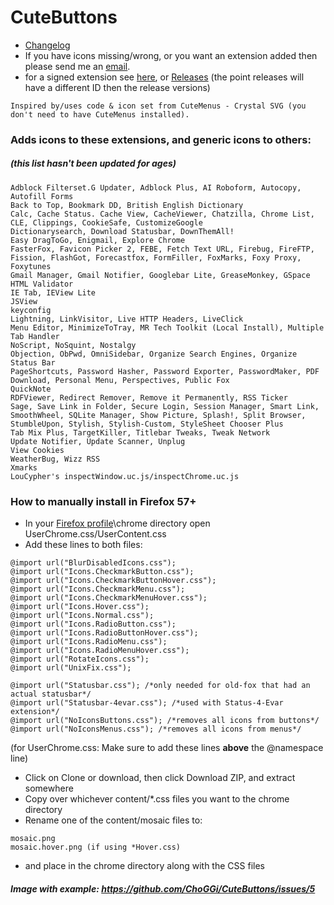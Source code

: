 # CuteButtons

* [Changelog](https://choggi.org/misc/CuteButtonsCrystalSVG/change.log)
* If you have icons missing/wrong, or you want an extension added then please send me an [email](mailto:CuteButtonsCrystalSVG@choggi.org).
* for a signed extension see [here](https://choggi.org/misc/CuteButtonsCrystalSVG/), or [Releases](https://github.com/ChoGGi/CuteButtons/releases) (the point releases will have a different ID then the release versions)

```
Inspired by/uses code & icon set from CuteMenus - Crystal SVG (you don't need to have CuteMenus installed).
```

### Adds icons to these extensions, and generic icons to others:
##### (this list hasn't been updated for ages)
```
Adblock Filterset.G Updater, Adblock Plus, AI Roboform, Autocopy, Autofill Forms
Back to Top, Bookmark DD, British English Dictionary
Calc, Cache Status. Cache View, CacheViewer, Chatzilla, Chrome List, CLE, Clippings, CookieSafe, CustomizeGoogle
Dictionarysearch, Download Statusbar, DownThemAll!
Easy DragToGo, Enigmail, Explore Chrome
FasterFox, Favicon Picker 2, FEBE, Fetch Text URL, Firebug, FireFTP, Fission, FlashGot, Forecastfox, FormFiller, FoxMarks, Foxy Proxy, Foxytunes
Gmail Manager, Gmail Notifier, Googlebar Lite, GreaseMonkey, GSpace
HTML Validator
IE Tab, IEView Lite
JSView
keyconfig
Lightning, LinkVisitor, Live HTTP Headers, LiveClick
Menu Editor, MinimizeToTray, MR Tech Toolkit (Local Install), Multiple Tab Handler
NoScript, NoSquint, Nostalgy
Objection, ObPwd, OmniSidebar, Organize Search Engines, Organize Status Bar
PageShortcuts, Password Hasher, Password Exporter, PasswordMaker, PDF Download, Personal Menu, Perspectives, Public Fox
QuickNote
RDFViewer, Redirect Remover, Remove it Permanently, RSS Ticker
Sage, Save Link in Folder, Secure Login, Session Manager, Smart Link, SmoothWheel, SQLite Manager, Show Picture, Splash!, Split Browser, StumbleUpon, Stylish, Stylish-Custom, StyleSheet Chooser Plus
Tab Mix Plus, TargetKiller, Titlebar Tweaks, Tweak Network
Update Notifier, Update Scanner, Unplug
View Cookies
WeatherBug, Wizz RSS
Xmarks
LouCypher's inspectWindow.uc.js/inspectChrome.uc.js
```



### How to manually install in Firefox 57+
* In your [Firefox profile](https://support.mozilla.org/en-US/kb/profiles-where-firefox-stores-user-data)\chrome directory open UserChrome.css/UserContent.css
* Add these lines to both files:
```
@import url("BlurDisabledIcons.css");
@import url("Icons.CheckmarkButton.css");
@import url("Icons.CheckmarkButtonHover.css");
@import url("Icons.CheckmarkMenu.css");
@import url("Icons.CheckmarkMenuHover.css");
@import url("Icons.Hover.css");
@import url("Icons.Normal.css");
@import url("Icons.RadioButton.css");
@import url("Icons.RadioButtonHover.css");
@import url("Icons.RadioMenu.css");
@import url("Icons.RadioMenuHover.css");
@import url("RotateIcons.css");
@import url("UnixFix.css");

@import url("Statusbar.css"); /*only needed for old-fox that had an actual statusbar*/
@import url("Statusbar-4evar.css"); /*used with Status-4-Evar extension*/
@import url("NoIconsButtons.css"); /*removes all icons from buttons*/
@import url("NoIconsMenus.css"); /*removes all icons from menus*/
```
(for UserChrome.css: Make sure to add these lines **above** the @namespace line)

* Click on Clone or download, then click Download ZIP, and extract somewhere
* Copy over whichever content/*.css files you want to the chrome directory
* Rename one of the content/mosaic files to:
```
mosaic.png
mosaic.hover.png (if using *Hover.css)
```
* and place in the chrome directory along with the CSS files

##### Image with example: https://github.com/ChoGGi/CuteButtons/issues/5